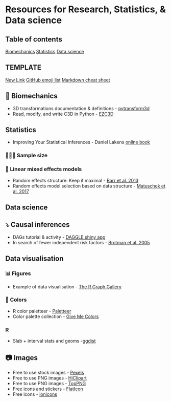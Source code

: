 # Resources for Research, Statistics, & Data science

## Table of contents
[Biomechanics](#Biomechanics)
[Statistics](#Statistics)
[Data science](#Datas-science)

## TEMPLATE
[New Link](https://www.website.com)
[GitHub emoji list](https://gist.github.com/rxaviers/7360908)
[Markdown cheat sheet](https://wordpress.com/support/markdown-quick-reference/)

## 🦴 Biomechanics
* 3D transformations documentation & definitions - [pytransform3d](https://dfki-ric.github.io/pytransform3d/)
* Read, modify, and write C3D in Python - [EZC3D](https://github.com/pyomeca/ezc3d)
  
## Statistics
* Improving Your Statistical Inferences - Daniel Lakens [online book](https://lakens.github.io/statistical_inferences/)
### 🧑‍🤝‍🧑 Sample size

### 🔢 Linear mixed effects models
* Random effects structure: Keep it maximal - [Barr et al. 2013](https://doi.org/10.1016/j.jml.2012.11.001)
* Random effects model selection based on data structure - [Matuschek et al. 2017](https://doi.org/10.1016/j.jml.2017.01.001)

## Data science

## ⤵️ Causal inferences
* DAGs tutorial & activity - [DAGGLE shiny app](https://cbdrh.shinyapps.io/daggle)
* In search of fewer independent risk factors - [Brotman et al. 2005](https://doi.org/10.1001/archinte.165.2.138)

## Data visualisation
### 📊 Figures
* Example of data visualisation - [The R Graph Gallery](https://r-graph-gallery.com/index.html)

### 🎨 Colors
* R color paletteer - [Paletteer](https://r-charts.com/color-palettes/)
* Color palette collection - [Give Me Colors](https://observablehq.com/@makio135/give-me-colors)

### R
* Slab + interval stats and geoms -[ggdist](https://cran.r-project.org/web/packages/ggdist/vignettes/slabinterval.html)

## 📷 Images
* Free to use stock images - [Pexels](https://www.website.com](https://www.pexels.com/)https://www.pexels.com/)
* Free to use PNG images - [HiClipart](https://www.hiclipart.com/)
* Free to use PNG images - [TopPNG](https://toppng.com/)
* Free icons and stickers - [FlatIcon](https://www.flaticon.com/)
* Free icons - [ionicons](https://ionic.io/ionicons/)

